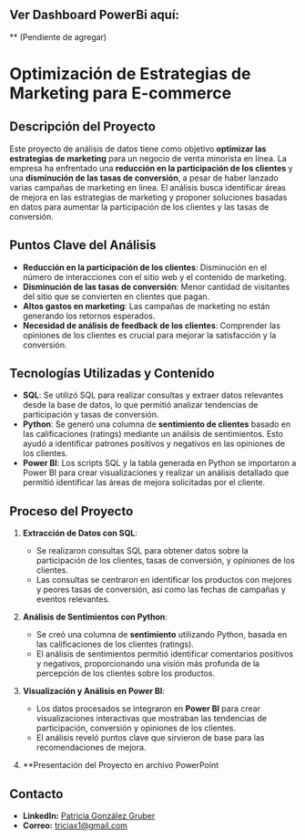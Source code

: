 
## Ver Dashboard PowerBi aquí:
** (Pendiente de agregar)

# Optimización de Estrategias de Marketing para E-commerce

## Descripción del Proyecto
Este proyecto de análisis de datos tiene como objetivo **optimizar las estrategias de marketing** para un negocio de venta minorista en línea. La empresa ha enfrentado una **reducción en la participación de los clientes** y una **disminución de las tasas de conversión**, a pesar de haber lanzado varias campañas de marketing en línea. El análisis busca identificar áreas de mejora en las estrategias de marketing y proponer soluciones basadas en datos para aumentar la participación de los clientes y las tasas de conversión.

## Puntos Clave del Análisis
- **Reducción en la participación de los clientes**: Disminución en el número de interacciones con el sitio web y el contenido de marketing.
- **Disminución de las tasas de conversión**: Menor cantidad de visitantes del sitio que se convierten en clientes que pagan.
- **Altos gastos en marketing**: Las campañas de marketing no están generando los retornos esperados.
- **Necesidad de análisis de feedback de los clientes**: Comprender las opiniones de los clientes es crucial para mejorar la satisfacción y la conversión.

## Tecnologías Utilizadas y Contenido
- **SQL**: Se utilizó SQL para realizar consultas y extraer datos relevantes desde la base de datos, lo que permitió analizar tendencias de participación y tasas de conversión.
- **Python**: Se generó una columna de **sentimiento de clientes** basado en las calificaciones (ratings) mediante un análisis de sentimientos. Esto ayudó a identificar patrones positivos y negativos en las opiniones de los clientes.
- **Power BI**: Los scripts SQL y la tabla generada en Python se importaron a Power BI para crear visualizaciones y realizar un análisis detallado que permitió identificar las áreas de mejora solicitadas por el cliente.

## Proceso del Proyecto
1. **Extracción de Datos con SQL**:
   - Se realizaron consultas SQL para obtener datos sobre la participación de los clientes, tasas de conversión, y opiniones de los clientes.
   - Las consultas se centraron en identificar los productos con mejores y peores tasas de conversión, así como las fechas de campañas y eventos relevantes.

2. **Análisis de Sentimientos con Python**:
   - Se creó una columna de **sentimiento** utilizando Python, basada en las calificaciones de los clientes (ratings).
   - El análisis de sentimientos permitió identificar comentarios positivos y negativos, proporcionando una visión más profunda de la percepción de los clientes sobre los productos.

3. **Visualización y Análisis en Power BI**:
   - Los datos procesados se integraron en **Power BI** para crear visualizaciones interactivas que mostraban las tendencias de participación, conversión y opiniones de los clientes.
   - El análisis reveló puntos clave que sirvieron de base para las recomendaciones de mejora.

4. **Presentación del Proyecto en archivo PowerPoint
   
## Contacto
- **LinkedIn:** [Patricia González Gruber](https://www.linkedin.com/in/patricia-gonzalez-gruber/)
- **Correo:** triciax1@gmail.com
